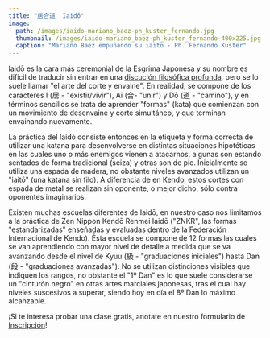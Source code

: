 ```yaml
---
title: "居合道  Iaidō"
image: 
  path: /images/iaido-mariano_baez-ph_kuster_fernando.jpg
  thumbnail: /images/iaido-mariano_baez-ph_kuster_fernando-400x225.jpg
  caption: "Mariano Baez empuñando su iaitō - Ph. Fernando Kuster"
---
```


Iaidō es la cara más ceremonial de la Esgrima Japonesa y su nombre es difícil de traducir sin entrar en una [discución filosófica profunda](https://ejmas.com/tin/2014tin/tinart-zhu1405.html), pero se lo suele llamar "el arte del corte y envaine". En realidad, se compone de los caracteres I (居 - "existir/vivir"), Ai (合- "unir") y Dō (道 - "camino"), y en términos sencillos se trata de aprender "formas" (kata) que comienzan con un movimiento de desenvaine y corte simultáneo, y que terminan envainando nuevamente.

La práctica del Iaidō consiste entonces en la etiqueta y forma correcta de utilizar una katana para desenvolverse en distintas situaciones hipotéticas en las cuales uno o más enemigos vienen a atacarnos, algunas son estando sentados de forma tradicional (seiza) y otras son de pie. Inicialmente se utiliza una espada de madera, no obstante niveles avanzados utilizan un "iaitō" (una katana sin filo). A diferencia de en Kendo, estos cortes con espada de metal se realizan sin oponente, o mejor dicho, sólo contra oponentes imaginarios.

Existen muchas escuelas diferentes de Iaidō, en nuestro caso nos limitamos a la práctica de Zen Nippon Kendō Renmei Iaidō ("ZNKR", las formas "estandarizadas" enseñadas y evaluadas dentro de la Federación Internacional de Kendo). Ésta escuela se compone de 12 formas las cuales se van aprendiendo con mayor nivel de detalle a medida que se va avanzando desde el nivel de Kyuu (級 - "graduaciones iniciales") hasta Dan (段 - "graduaciones avanzadas"). No se utilizan distinciones visibles que indiquen los rangos, no obstante el "1º Dan" es lo que suele considerarse un "cinturón negro" en otras artes marciales japonesas, tras el cual hay niveles suscesivos a superar, siendo hoy en día el 8º Dan lo máximo alcanzable.

¡Si te interesa probar una clase gratis, anotate en nuestro formulario de [Inscripción](/inscripcion)!